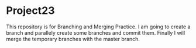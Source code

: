# Project23
This repository is for Branching and Merging Practice.
I am going to create a branch and parallely create some branches and commit them. Finally I will merge the temporary branches with the master branch.
